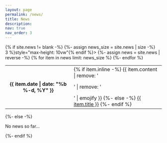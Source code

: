 ```yaml
---
layout: page
permalink: /news/
title: News
description:
nav: true
nav_order: 3
---
```

          
<div class="news">
{% if site.news != blank -%} 
{%- assign news_size = site.news | size -%}
<div class="table-responsive" {% if site.news_scrollable and news_size > 3 %}style="max-height: 10vw"{% endif %}>
  <table class="table table-sm table-borderless">
  {%- assign news = site.news | reverse -%}
  <!-- {% if site.news_limit %}
  {% assign news_limit = site.news_limit %}
  {% else %} -->
  <!-- {% assign news_limit = news_size %} -->
  <!-- {% endif %} -->
  {% for item in news limit: news_size %} 
    <tr>
      <th scope="row" class="col-md-2">{{ item.date | date: "%b %-d, %Y" }}</th>
      <td>
        {% if item.inline -%} 
          {{ item.content | remove: '<p>' | remove: '</p>' | emojify }}
        {%- else -%} 
          <a class="news-title" href="{{ item.url | relative_url }}">{{ item.title }}</a>
        {%- endif %} 
      </td>
    </tr>
  {%- endfor %} 
  </table>
</div>
{%- else -%} 
<p>No news so far...</p>
{%- endif %} 
</div>

